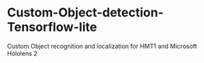 # Custom-Object-detection-Tensorflow-lite
Custom Object recognition and localization for HMT1 and Microsoft Hololens 2
